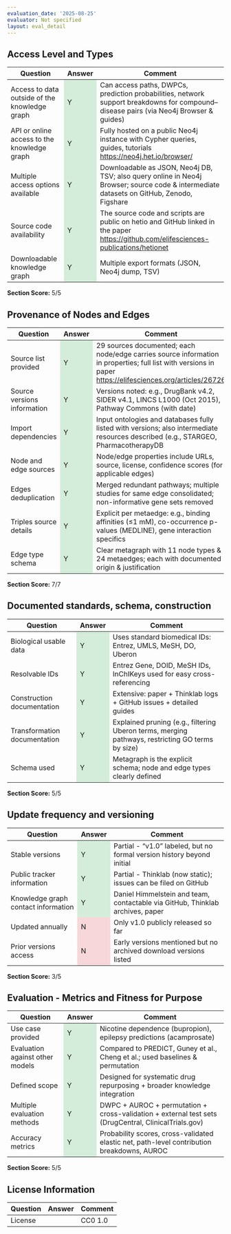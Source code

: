 ```yaml
---
evaluation_date: '2025-08-25'
evaluator: Not specified
layout: eval_detail
---
```


## Access Level and Types
<div class="table-responsive">
<table class="table table-striped">
<thead><tr><th>Question</th><th>Answer</th><th>Comment</th></tr></thead><tbody>
<tr><td>Access to data outside of the knowledge graph</td><td style="background-color:#d4edda;">Y</td><td>Can access paths, DWPCs, prediction probabilities, network support breakdowns for compound–disease pairs (via Neo4j Browser &amp; guides)</td></tr>
<tr><td>API or online access to the knowledge graph</td><td style="background-color:#d4edda;">Y</td><td>Fully hosted on a public Neo4j instance with Cypher queries, guides, tutorials <a href="https://neo4j.het.io/browser/">https://neo4j.het.io/browser/</a></td></tr>
<tr><td>Multiple access options available</td><td style="background-color:#d4edda;">Y</td><td>Downloadable as JSON, Neo4j DB, TSV; also query online in Neo4j Browser; source code &amp; intermediate datasets on GitHub, Zenodo, Figshare</td></tr>
<tr><td>Source code availability</td><td style="background-color:#d4edda;">Y</td><td>The source code and scripts are public on hetio and GitHub linked in the paper <a href="https://github.com/elifesciences-publications/hetionet">https://github.com/elifesciences-publications/hetionet</a></td></tr>
<tr><td>Downloadable knowledge graph</td><td style="background-color:#d4edda;">Y</td><td>Multiple export formats (JSON, Neo4j dump, TSV)</td></tr>
</tbody></table></div>
<p><strong>Section Score:</strong> 5/5</p>

## Provenance of Nodes and Edges
<div class="table-responsive">
<table class="table table-striped">
<thead><tr><th>Question</th><th>Answer</th><th>Comment</th></tr></thead><tbody>
<tr><td>Source list provided</td><td style="background-color:#d4edda;">Y</td><td>29 sources documented; each node/edge carries source information in properties; full list with versions in paper <a href="https://elifesciences.org/articles/26726">https://elifesciences.org/articles/26726</a></td></tr>
<tr><td>Source versions information</td><td style="background-color:#d4edda;">Y</td><td>Versions noted: e.g., DrugBank v4.2, SIDER v4.1, LINCS L1000 (Oct 2015), Pathway Commons (with date)</td></tr>
<tr><td>Import dependencies</td><td style="background-color:#d4edda;">Y</td><td>Input ontologies and databases fully listed with versions; also intermediate resources described (e.g., STARGEO, PharmacotherapyDB</td></tr>
<tr><td>Node and edge sources</td><td style="background-color:#d4edda;">Y</td><td>Node/edge properties include URLs, source, license, confidence scores (for applicable edges)</td></tr>
<tr><td>Edges deduplication</td><td style="background-color:#d4edda;">Y</td><td>Merged redundant pathways; multiple studies for same edge consolidated; non-informative gene sets removed</td></tr>
<tr><td>Triples source details</td><td style="background-color:#d4edda;">Y</td><td>Explicit per metaedge: e.g., binding affinities (≤1 mM), co-occurrence p-values (MEDLINE), gene interaction specifics</td></tr>
<tr><td>Edge type schema</td><td style="background-color:#d4edda;">Y</td><td>Clear metagraph with 11 node types &amp; 24 metaedges; each with documented origin &amp; justification</td></tr>
</tbody></table></div>
<p><strong>Section Score:</strong> 7/7</p>

## Documented standards, schema, construction
<div class="table-responsive">
<table class="table table-striped">
<thead><tr><th>Question</th><th>Answer</th><th>Comment</th></tr></thead><tbody>
<tr><td>Biological usable data</td><td style="background-color:#d4edda;">Y</td><td>Uses standard biomedical IDs: Entrez, UMLS, MeSH, DO, Uberon</td></tr>
<tr><td>Resolvable IDs</td><td style="background-color:#d4edda;">Y</td><td>Entrez Gene, DOID, MeSH IDs, InChIKeys used for easy cross-referencing</td></tr>
<tr><td>Construction documentation</td><td style="background-color:#d4edda;">Y</td><td>Extensive: paper + Thinklab logs + GitHub issues + detailed guides</td></tr>
<tr><td>Transformation documentation</td><td style="background-color:#d4edda;">Y</td><td>Explained pruning (e.g., filtering Uberon terms, merging pathways, restricting GO terms by size)</td></tr>
<tr><td>Schema used</td><td style="background-color:#d4edda;">Y</td><td>Metagraph is the explicit schema; node and edge types clearly defined</td></tr>
</tbody></table></div>
<p><strong>Section Score:</strong> 5/5</p>

## Update frequency and versioning
<div class="table-responsive">
<table class="table table-striped">
<thead><tr><th>Question</th><th>Answer</th><th>Comment</th></tr></thead><tbody>
<tr><td>Stable versions</td><td style="background-color:#d4edda;">Y</td><td>Partial - “v1.0” labeled, but no formal version history beyond initial</td></tr>
<tr><td>Public tracker information</td><td style="background-color:#d4edda;">Y</td><td>Partial - Thinklab (now static); issues can be filed on GitHub</td></tr>
<tr><td>Knowledge graph contact information</td><td style="background-color:#d4edda;">Y</td><td>Daniel Himmelstein and team, contactable via GitHub, Thinklab archives, paper</td></tr>
<tr><td>Updated annually</td><td style="background-color:#f8d7da;">N</td><td>Only v1.0 publicly released so far</td></tr>
<tr><td>Prior versions access</td><td style="background-color:#f8d7da;">N</td><td>Early versions mentioned but no archived download versions listed</td></tr>
</tbody></table></div>
<p><strong>Section Score:</strong> 3/5</p>

## Evaluation - Metrics and Fitness for Purpose
<div class="table-responsive">
<table class="table table-striped">
<thead><tr><th>Question</th><th>Answer</th><th>Comment</th></tr></thead><tbody>
<tr><td>Use case provided</td><td style="background-color:#d4edda;">Y</td><td>Nicotine dependence (bupropion), epilepsy predictions (acamprosate)</td></tr>
<tr><td>Evaluation against other models</td><td style="background-color:#d4edda;">Y</td><td>Compared to PREDICT, Guney et al., Cheng et al.; used baselines &amp; permutation</td></tr>
<tr><td>Defined scope</td><td style="background-color:#d4edda;">Y</td><td>Designed for systematic drug repurposing + broader knowledge integration</td></tr>
<tr><td>Multiple evaluation methods</td><td style="background-color:#d4edda;">Y</td><td>DWPC + AUROC + permutation + cross-validation + external test sets (DrugCentral, ClinicalTrials.gov)</td></tr>
<tr><td>Accuracy metrics</td><td style="background-color:#d4edda;">Y</td><td>Probability scores, cross-validated elastic net, path-level contribution breakdowns, AUROC</td></tr>
</tbody></table></div>
<p><strong>Section Score:</strong> 5/5</p>

## License Information
<div class="table-responsive">
<table class="table table-striped">
<thead><tr><th>Question</th><th>Answer</th><th>Comment</th></tr></thead><tbody>
<tr><td>License</td><td></td><td>CC0 1.0</td></tr>
</tbody></table></div>

